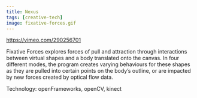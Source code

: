 ```yaml
---
title: Nexus
tags: [creative-tech]
image: fixative-forces.gif
---
```


https://vimeo.com/290256701

Fixative Forces explores forces of pull and attraction through interactions
between virtual shapes and a body translated onto the canvas. In four different
modes, the program creates varying behaviours for these shapes as they are
pulled into certain points on the body’s outline, or are impacted by new forces
created by optical flow data.

Technology: openFrameworks, openCV, kinect
